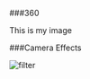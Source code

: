 ###360

This is my image

<script src="//360.vizor.io/scripts/embed.js" data-vizorurl="https://360.vizor.io/embed/v/97gj" ></script>


###Camera Effects

![filter](techstartFilter.jpg?raw=true "Optional Title")




